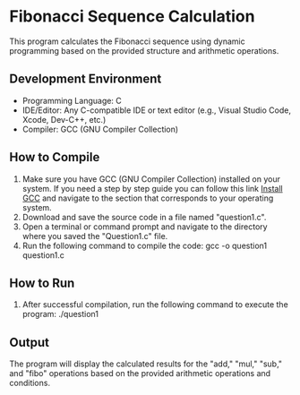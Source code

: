# Fibonacci Sequence Calculation 

This program calculates the Fibonacci sequence using dynamic programming based on the provided structure and arithmetic operations.

## Development Environment

* Programming Language: C
* IDE/Editor: Any C-compatible IDE or text editor (e.g., Visual Studio Code, Xcode, Dev-C++, etc.)
* Compiler: GCC (GNU Compiler Collection)

## How to Compile

1. Make sure you have GCC (GNU Compiler Collection) installed on your system. If you need a step by step guide you can follow this link [Install GCC](https://www.guru99.com/c-gcc-install.html) and navigate to the section that corresponds to your operating system.
2. Download and save the source code in a file named "question1.c".
3. Open a terminal or command prompt and navigate to the directory where you saved the "Question1.c" file.
4. Run the following command to compile the code:
    gcc -o question1 question1.c

## How to Run 

1. After successful compilation, run the following command to execute the program:
    ./question1

## Output 

The program will display the calculated results for the "add," "mul," "sub," and "fibo" operations based on the provided arithmetic operations and conditions.
